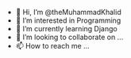 - 👋 Hi, I’m @theMuhammadKhalid
- 👀 I’m interested in Programming
- 🌱 I’m currently learning Django
- 💞️ I’m looking to collaborate on ...
- 📫 How to reach me ...

<!---
theMuhammadKhalid/theMuhammadKhalid is a ✨ special ✨ repository because its `README.md` (this file) appears on your GitHub profile.
You can click the Preview link to take a look at your changes.
--->
